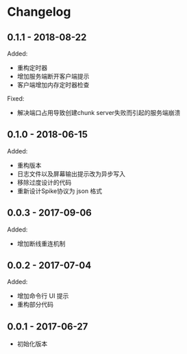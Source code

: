 # Changelog

## 0.1.1 - 2018-08-22

Added:

- 重构定时器
- 增加服务端断开客户端提示
- 客户端增加内存定时器检查

Fixed:

- 解决端口占用导致创建chunk server失败而引起的服务端崩溃


## 0.1.0 - 2018-06-15

Added:

- 重构版本
- 日志文件以及屏幕输出提示改为异步写入
- 移除过度设计的代码
- 重新设计Spike协议为 json 格式


## 0.0.3 - 2017-09-06

Added: 

- 增加断线重连机制

## 0.0.2 - 2017-07-04

Added:

- 增加命令行 UI 提示
- 重构部分代码

## 0.0.1 - 2017-06-27

- 初始化版本